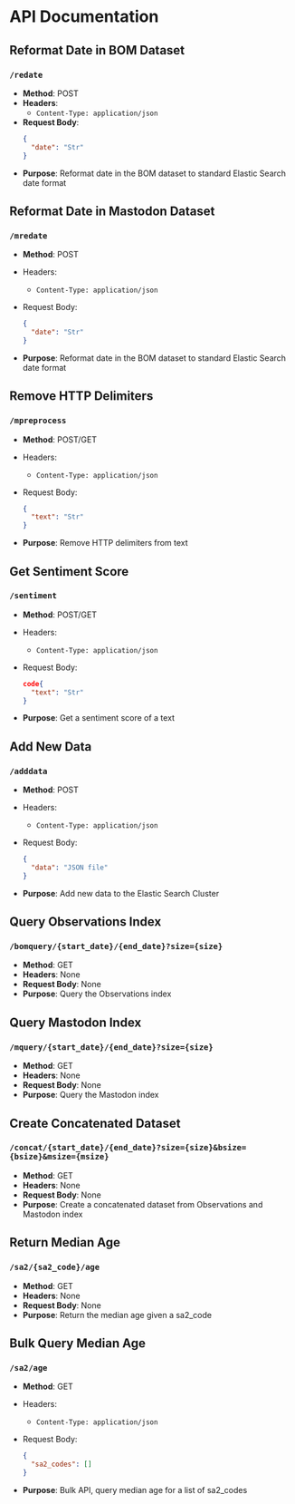 # API Documentation

## Reformat Date in BOM Dataset

### `/redate`
- **Method**: POST
- **Headers**:
  - `Content-Type: application/json`
- **Request Body**:
  ```json
  {
    "date": "Str"
  }

- **Purpose**: Reformat date in the BOM dataset to standard Elastic Search date format

## Reformat Date in Mastodon Dataset

### `/mredate`

- **Method**: POST

- Headers:

  - `Content-Type: application/json`

- Request Body:

  ```json
  {
    "date": "Str"
  }
  ```

- **Purpose**: Reformat date in the BOM dataset to standard Elastic Search date format

## Remove HTTP Delimiters

### `/mpreprocess`

- **Method**: POST/GET

- Headers:

  - `Content-Type: application/json`

- Request Body:

  ```json
  {
    "text": "Str"
  }
  ```

- **Purpose**: Remove HTTP delimiters from text

## Get Sentiment Score

### `/sentiment`

- **Method**: POST/GET

- Headers:

  - `Content-Type: application/json`

- Request Body:

  ``` json
  code{
    "text": "Str"
  }
  ```

- **Purpose**: Get a sentiment score of a text

## Add New Data

### `/adddata`

- **Method**: POST

- Headers:

  - `Content-Type: application/json`

- Request Body:

  ``` json
  {
    "data": "JSON file"
  }
  ```

- **Purpose**: Add new data to the Elastic Search Cluster

## Query Observations Index

### `/bomquery/{start_date}/{end_date}?size={size}`

- **Method**: GET
- **Headers**: None
- **Request Body**: None
- **Purpose**: Query the Observations index

## Query Mastodon Index

### `/mquery/{start_date}/{end_date}?size={size}`

- **Method**: GET
- **Headers**: None
- **Request Body**: None
- **Purpose**: Query the Mastodon index

## Create Concatenated Dataset

### `/concat/{start_date}/{end_date}?size={size}&bsize={bsize}&msize={msize}`

- **Method**: GET
- **Headers**: None
- **Request Body**: None
- **Purpose**: Create a concatenated dataset from Observations and Mastodon index

## Return Median Age

### `/sa2/{sa2_code}/age`

- **Method**: GET
- **Headers**: None
- **Request Body**: None
- **Purpose**: Return the median age given a sa2_code

## Bulk Query Median Age

### `/sa2/age`

- **Method**: GET

- Headers:

  - `Content-Type: application/json`

- Request Body:

  ``` json
  {
    "sa2_codes": []
  }
  ```

- **Purpose**: Bulk API, query median age for a list of sa2_codes